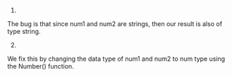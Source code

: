 1.
The bug is that since num1 and num2 are strings, then our result is also of type string.

2.
We fix this by changing the data type of num1 and num2 to num type using the Number() function.